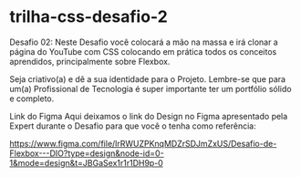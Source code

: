 # trilha-css-desafio-2
Desafio 02: Neste Desafio você colocará a mão na massa e irá clonar a página do YouTube com CSS colocando em prática todos os conceitos aprendidos, principalmente sobre Flexbox.
 
Seja criativo(a) e dê a sua identidade para o Projeto. Lembre-se que para um(a) Profissional de Tecnologia é super importante ter um portfólio sólido e completo.
 
Link do Figma
Aqui deixamos o link do Design no Figma apresentado pela Expert durante o Desafio para que você o tenha como referência:

https://www.figma.com/file/lrRWUZPKnqMDZrSDJmZxUS/Desafio-de-Flexbox---DIO?type=design&node-id=0-1&mode=design&t=JBGaSex1r1r1DH9p-0
